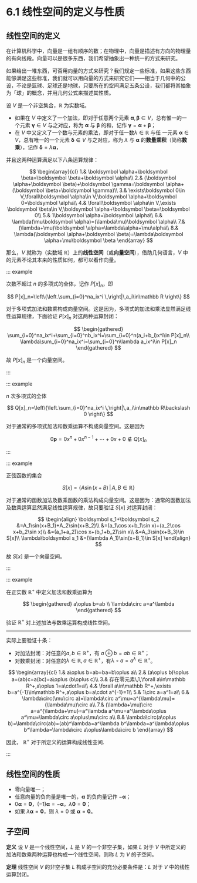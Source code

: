 # 6.1 线性空间的定义与性质

## 线性空间的定义

在计算机科学中，向量是一组有顺序的数；在物理中，向量是描述有方向的物理量的有向线段。向量可以是很多东西，我们希望抽象出一种统一的方式来研究。

如果给出一堆东西，可否用向量的方式来研究？我们规定一些标准，如果这些东西能够满足这些标准，我们就可以用向量的方式来研究它们——相当于几何中的公设，不论是篮球、足球还是地球，只要所在的空间满足五条公设，我们都将其抽象为「球」的概念，并用几何公式来描述其性质。

设 $V$ 是一个非空集合，$\mathbb R$ 为实数域。

- 如果在 $V$ 中定义了一个加法，即对于任意两个元素 $\boldsymbol \alpha,\boldsymbol \beta\in V$，总有惟一的一个元素 $\boldsymbol \gamma\in V$ 与之对应，称为 $\boldsymbol \alpha$ 与 $\boldsymbol \beta$ 的和，记作 $\boldsymbol \gamma=\boldsymbol \alpha+\boldsymbol \beta$；
- 在 $V$ 中又定义了一个数与元素的乘法，即对于任一数$\lambda\in\mathbb R$ 与任 一元素 $\boldsymbol \alpha\in V$，总有唯一的一个元素 $\boldsymbol \delta\in V$ 与之对应，称为 $\lambda$ 与 $\boldsymbol \alpha$ 的**数量乘积**（简称**数乘**），记作 $\boldsymbol \delta=\lambda\boldsymbol \alpha$，

并且这两种运算满足以下八条运算规律：

$$
\begin{array}{cl}
1.& \boldsymbol \alpha+\boldsymbol \beta=\boldsymbol \beta+\boldsymbol \alpha\\
2.& (\boldsymbol \alpha+\boldsymbol \beta)+\boldsymbol \gamma=\boldsymbol \alpha+(\boldsymbol \beta+\boldsymbol \gamma)\\
3.& \exists\boldsymbol 0\in V,\forall\boldsymbol \alpha\in V,\boldsymbol \alpha+\boldsymbol 0=\boldsymbol \alpha\\
4.& \forall\boldsymbol \alpha\in V,\exists \boldsymbol \beta\in V,\boldsymbol \alpha+\boldsymbol \beta=\boldsymbol 0\\
5.& 1\boldsymbol \alpha=\boldsymbol \alpha\\
6.& \lambda(\mu\boldsymbol \alpha)=(\lambda\mu)\boldsymbol \alpha\\
7.& (\lambda+\mu)\boldsymbol \alpha=\lambda\alpha+\mu\alpha\\
8.& \lambda(\boldsymbol \alpha+\boldsymbol \beta)=\lambda\boldsymbol \alpha+\mu\boldsymbol \beta
\end{array}
$$

那么，$V$ 就称为（实数域 $\mathbb R$）上的**线性空间**（或**向量空间**），借助几何语言，$V$ 中的元素不论其本来的性质如何，都可以看作向量。

::: example

次数不超过 $n$ 的多项式的全体，记作 $P[x]_n$，即

$$
P[x]_n=\left\{\left.\sum_{i=0}^na_ix^i \,\right|\,a_i\in\mathbb R \right\}
$$

对于多项式加法和数乘构成向量空间。这是因为，多项式的加法和乘法显然满足线性运算规律，下面验证 $P[x]_n$ 对这两种运算封闭：

$$
\begin{gathered}
\sum_{i=0}^na_ix^i+\sum_{i=0}^nb_ix^i=\sum_{i=0}^n(a_i+b_i)x^i\in P[x]_n\\
\lambda\sum_{i=0}^na_ix^i=\sum_{i=0}^n\lambda a_ix^i\in P[x]_n
\end{gathered}
$$

故 $P[x]_n$ 是一个向量空间。

:::

::: example

$n$ 次多项式的全体

$$
Q[x]_n=\left\{\left.\sum_{i=0}^na_ix^i \,\right|\,a_i\in\mathbb R\backslash 0 \right\}
$$

对于通常的多项式加法和数乘运算不构成向量空间。这是因为

$$
0\boldsymbol p=0x^n+0x^{n-1}+\cdots+0x+0\notin Q[x]_n
$$

:::

::: example

正弦函数的集合

$$
S[x]=\left\{A\sin(x+B)\,|\,A,B\in \mathbb R \right\}
$$

对于通常的函数加法及数乘函数的乘法构成向量空间。这是因为：通常的函数加法及数乘运算显然满足线性运算规律，故只要验证 $S[x]$ 对运算封闭：

$$
\begin{align}
\boldsymbol s_1+\boldsymbol s_2
&=A_1\sin(x+B_1)+A_2\sin(x+B_2)\\
&=(a_1\cos x+b_1\sin x)+(a_2\cos x+b_2\sin x)\\
&=(a_1+a_2)\cos x+(b_1+b_2)\sin x\\
&=A_3\sin(x+B_3)\in S[x]\\
\lambda\boldsymbol s_1
&=(\lambda A_1)\sin(x+B_1)\in S[x]
\end{align}
$$

故 $S[x]$ 是一个向量空间。

:::

::: example

在正实数 $\mathbb R^+$ 中定义加法和数乘运算为

$$
\begin{gathered}
a\oplus b=ab \\
\lambda\circ a=a^\lambda
\end{gathered}
$$

验证 $\mathbb R^+$ 对上述加法与数乘运算构成线性空间。

---

实际上要验证十条：

- 对加法封闭：对任意的$a,b\in\mathbb R^+$，有 $a\oplus b=ab\in\mathbb R^+$；
- 对数乘封闭：对任意的$\lambda\in\mathbb R,a\in\mathbb R^+$，有$\lambda\circ a=a^\lambda\in\mathbb R^+$。

$$
\begin{array}{cl}
1.& a\oplus b=ab=ba=b\oplus a\\
2.& (a\oplus b)\oplus a=(ab)c=a(bc)=a\oplus (b\oplus c)\\
3.& 存在零元素\,1,\forall a\in\mathbb R^+,a\oplus 1=a\cdot1=a\\
4.& \forall a\in\mathbb R^+,\exists b=a^{-1}\in\mathbb  R^+,a\oplus b=a\cdot a^{-1}=1\\
5.& 1\circ a=a^1=a\\
6.& \lambda\circ(\mu\circ a)=\lambda\circ a^\mu=a^{\lambda\mu}=(\lambda\mu)\circ a\\
7.& (\lambda+\mu)\circ a=a^{\lambda+\mu}=a^\lambda a^\mu=a^\lambda\oplus a^\mu=\lambda\circ a\oplus\mu\circ a\\
8.& \lambda\circ(a\oplus b)=\lambda\circ(ab)=(ab)^\lambda=a^\lambda b^\lambda=a^\lambda\oplus b^\lambda=\lambda\circ a\oplus\lambda\circ b
\end{array}
$$

因此， $\mathbb R^+$ 对于所定义的运算构成线性空间.

:::

## 线性空间的性质

- 零向量唯一；
- 任意向量的负向量是唯一的，$\boldsymbol \alpha$ 的负向量记作 $-\boldsymbol \alpha$；
- $0\boldsymbol \alpha=\boldsymbol 0$，$(-1)\boldsymbol \alpha=-\boldsymbol \alpha$，$\lambda\boldsymbol 0=\boldsymbol 0$；
- 如果 $\lambda\boldsymbol \alpha=\boldsymbol 0$，则 $\lambda=0$ 或 $\boldsymbol \alpha=\boldsymbol 0$。

## 子空间

**定义** 设 $V$ 是一个线性空间，$L$ 是 $V$ 的一个非空子集，如果 $L$ 对于 $V$ 中所定义的加法和数乘两种运算也构成一个线性空间，则称 $L$ 为 $V$ 的子空间。

**定理** 线性空间 $V$ 的非空子集 $L$ 构成子空间的充分必要条件是：$L$ 对于 $V$ 中的线性运算封闭。
